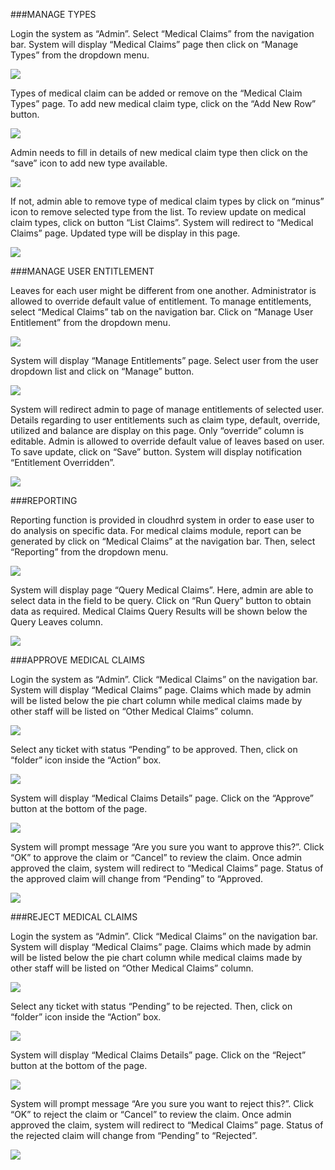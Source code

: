 ###MANAGE TYPES

Login the system as “Admin”. Select “Medical Claims” from the navigation bar. 
System will display “Medical Claims” page then click on “Manage Types” from the dropdown menu. 

![](images/cloudhrd/medical_claims/mc1.png)

Types of medical claim can be added or remove on the “Medical Claim Types” page. To add new medical claim type, click on the “Add New Row” button. 

![](images/cloudhrd/medical_claims/mc2.png)

Admin needs to fill in details of new medical claim type then click on the “save” icon to add new type available. 

![](images/cloudhrd/medical_claims/mc3.png)

If not, admin able to remove type of medical claim types by click on “minus” icon to remove selected type from the list.
To review update on medical claim types, click on button “List Claims”. System will redirect to “Medical Claims” page. Updated type will be display in this page.

![](images/cloudhrd/medical_claims/mc4.png)

###MANAGE USER ENTITLEMENT

Leaves for each user might be different from one another. Administrator is allowed to override default value of entitlement.
To manage entitlements, select “Medical Claims” tab on the navigation bar. Click on “Manage User Entitlement” from the dropdown menu. 

![](images/cloudhrd/medical_claims/mc5.png)

System will display “Manage Entitlements” page. Select user from the user dropdown list and click on “Manage” button.

![](images/cloudhrd/medical_claims/mc6.png)

System will redirect admin to page of manage entitlements of selected user. Details regarding to user entitlements such as claim type, default, override, utilized and balance are display on this page.
Only “override” column is editable. Admin is allowed to override default value of leaves based on user. To save update, click on “Save” button. System will display notification “Entitlement Overridden”.

![](images/cloudhrd/medical_claims/mc7.png)

###REPORTING

Reporting function is provided in cloudhrd system in order to ease user to do analysis on specific data. 
For medical claims module, report can be generated by click on “Medical Claims” at the navigation bar.
Then, select “Reporting” from the dropdown menu.

![](images/cloudhrd/medical_claims/mc8.png)

System will display page “Query Medical Claims”. Here, admin are able to select data in the field to be query.
Click on “Run Query” button to obtain data as required. 
Medical Claims Query Results will be shown below the Query Leaves column.

![](images/cloudhrd/medical_claims/mc9.png)

###APPROVE MEDICAL CLAIMS

Login the system as “Admin”. Click “Medical Claims” on the navigation bar. System will display “Medical Claims” page. 
Claims which made by admin will be listed below the pie chart column while medical claims made by other staff will be listed on “Other Medical Claims” column.

![](images/cloudhrd/medical_claims/mc10.png)

Select any ticket with status “Pending” to be approved. Then, click on “folder” icon inside the “Action” box.

![](images/cloudhrd/medical_claims/mc11.png)

System will display “Medical Claims Details” page. Click on the “Approve” button at the bottom of the page. 

![](images/cloudhrd/medical_claims/mc12.png)

System will prompt message “Are you sure you want to approve this?”. Click “OK” to approve the claim or “Cancel” to review the claim.
Once admin approved the claim, system will redirect to “Medical Claims” page. Status of the approved claim will change from “Pending” to “Approved.

![](images/cloudhrd/medical_claims/mc13.png)

###REJECT MEDICAL CLAIMS

Login the system as “Admin”. Click “Medical Claims” on the navigation bar. System will display “Medical Claims” page. 
Claims which made by admin will be listed below the pie chart column while medical claims made by other staff will be listed on “Other Medical Claims” column.

![](images/cloudhrd/medical_claims/mc14.png)

Select any ticket with status “Pending” to be rejected. Then, click on “folder” icon inside the “Action” box.

![](images/cloudhrd/medical_claims/mc15.png)

System will display “Medical Claims Details” page. Click on the “Reject” button at the bottom of the page. 

![](images/cloudhrd/medical_claims/mc16.png)

System will prompt message “Are you sure you want to reject this?”. Click “OK” to reject the claim or “Cancel” to review the claim.
Once admin approved the claim, system will redirect to “Medical Claims” page. Status of the rejected claim will change from “Pending” to “Rejected”.

![](images/cloudhrd/medical_claims/mc17.png)



